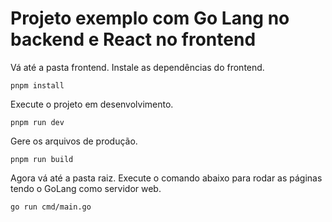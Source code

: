 # Projeto exemplo com Go Lang no backend e React no frontend

Vá até a pasta frontend. Instale as dependências do frontend.

```shell
pnpm install
```

Execute o projeto em desenvolvimento.

```shell
pnpm run dev
```

Gere os arquivos de produção.

```shell
pnpm run build
```

Agora vá até a pasta raiz. Execute o comando abaixo para rodar as páginas tendo o GoLang como servidor web.

```shell
go run cmd/main.go
```